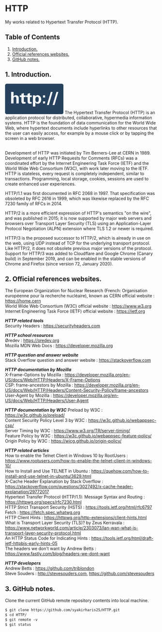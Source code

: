 # HTTP
My works related to Hypertext Transfer Protocol (HTTP).

## Table of Contents
1. [Introduction.](#introduction)
2. [Official references websites.](#references)
3. [GitHub notes.](#github)

<a name="introduction"></a>
## 1. Introduction.
<img src="http.png" height="100"> 
The Hypertext Transfer Protocol (HTTP) is an application protocol for distributed, collaborative, hypermedia information systems. HTTP is the foundation of data communication for the World Wide Web, where hypertext documents include hyperlinks to other resources that the user can easily access, for example by a mouse click or by tapping the screen in a web browser.<br /><br />

Development of HTTP was initiated by Tim Berners-Lee at CERN in 1989. Development of early HTTP Requests for Comments (RFCs) was a coordinated effort by the Internet Engineering Task Force (IETF) and the World Wide Web Consortium (W3C), with work later moving to the IETF. HTTP is stateless, every request is completely independent, similar to transactions. Programming, local storage, cookies, sessions are used to create enhanced user experiences.

HTTP/1.1 was first documented in RFC 2068 in 1997. That specification was obsoleted by RFC 2616 in 1999, which was likewise replaced by the RFC 7230 family of RFCs in 2014.

HTTP/2 is a more efficient expression of HTTP's semantics "on the wire", and was published in 2015; it is now supported by major web servers and browsers over Transport Layer Security (TLS) using an Application-Layer Protocol Negotiation (ALPN) extension where TLS 1.2 or newer is required.

HTTP/3 is the proposed successor to HTTP/2, which is already in use on the web, using UDP instead of TCP for the underlying transport protocol. Like HTTP/2, it does not obsolete previous major versions of the protocol. Support for HTTP/3 was added to Cloudflare and Google Chrome (Canary build) in September 2019, and can be enabled in the stable versions of Chrome and Firefox (since version 72, January 2020).

<a name="references"></a>
## 2. Official references websites. <br />
The European Organization for Nuclear Research (French: Organisation européenne pour la recherche nucléaire), known as CERN official website : https://home.cern <br />
World Wide Web Consortium (W3C) official website : https://www.w3.org <br />
Internet Engineering Task Force (IETF) official website : https://ietf.org <br />

**_HTTP related tools_** <br />
Security Headers : https://securityheaders.com <br />

**_HTTP school resources_** <br />
Øredev : https://oredev.org <br />
Mozilla MDN Web Docs : https://developer.mozilla.org <br />

**_HTTP question and answer website_** <br />
Stack Overflow question and answer website : https://stackoverflow.com <br />

**_HTTP documentation by Mozilla_** <br />
X-Frame-Options by Mozilla : https://developer.mozilla.org/en-US/docs/Web/HTTP/Headers/X-Frame-Options <br />
CSP: frame-ancestors by Mozilla : https://developer.mozilla.org/en-US/docs/Web/HTTP/Headers/Content-Security-Policy/frame-ancestors <br />
User-Agent by Mozilla : https://developer.mozilla.org/en-US/docs/Web/HTTP/Headers/User-Agent <br />

**_HTTP documentation by W3C_**
Preload by W3C : https://w3c.github.io/preload/ <br />
Content Security Policy Level 3 by W3C : https://w3c.github.io/webappsec-csp/ <br />
Server Timing by W3C : https://www.w3.org/TR/server-timing/ <br />
Feature Policy by W3C : https://w3c.github.io/webappsec-feature-policy/ <br />
Origin Policy by W3C : https://wicg.github.io/origin-policy/ <br />

**_HTTP related articles_** <br />
How to enable the Telnet Client in Windows 10 by RootUsers : https://www.rootusers.com/how-to-enable-the-telnet-client-in-windows-10/ <br />
How to Install and Use TELNET in Ubuntu : https://quehow.com/how-to-install-and-use-telnet-in-ubuntu/3629.html <br />
X-Cache Header Explanation by Stack Overflow : https://stackoverflow.com/questions/3027492/x-cache-header-explanation/29772017 <br />
Hypertext Transfer Protocol (HTTP/1.1): Message Syntax and Routing : https://httpwg.org/specs/rfc7230.html <br />
HTTP Strict Transport Security (HSTS) : https://tools.ietf.org/html/rfc6797 <br />
Fetch : https://fetch.spec.whatwg.org <br />
HTTP Client Hints : https://httpwg.org/http-extensions/client-hints.html <br />
What is Transport Layer Security (TLS)? by Zeus Kerravala : https://www.networkworld.com/article/2303073/lan-wan-what-is-transport-layer-security-protocol.html <br />
An HTTP Status Code for Indicating Hints : https://tools.ietf.org/html/draft-ietf-httpbis-early-hints-05 <br />
The headers we don't want by Andrew Betts : https://www.fastly.com/blog/headers-we-dont-want <br />

**_HTTP developers_** <br />
Andrew Betts : https://github.com/triblondon <br />
Steve Souders : http://stevesouders.com, https://github.com/stevesouders <br />

<a name="github"></a>
## 3. GitHub notes.
Clone the current GitHub remote repository contents into local machine.
```
$ git clone https://github.com/syakirharis25/HTTP.git
$ cd HTTP/
$ git remote -v
$ git status
